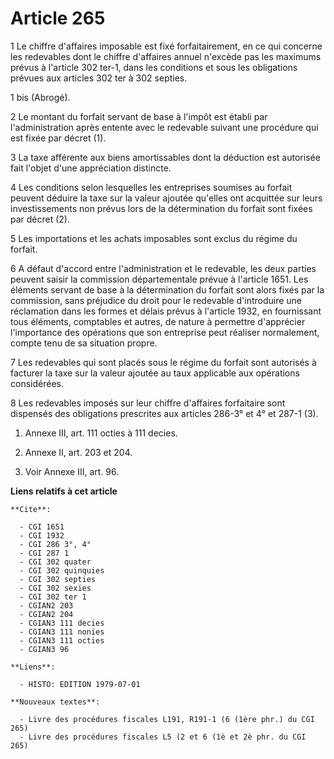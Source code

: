 # Article 265

1  Le chiffre d'affaires imposable est fixé forfaitairement, en ce qui concerne les redevables dont le chiffre d'affaires
annuel n'excède pas les maximums prévus à l'article 302 ter-1, dans les conditions et sous les obligations prévues aux
articles 302 ter à 302 septies.

1 bis  (Abrogé).

2  Le montant du forfait servant de base à l'impôt est établi par l'administration après entente avec le redevable suivant
une procédure qui est fixée par décret (1).

3  La taxe afférente aux biens amortissables dont la déduction est autorisée fait l'objet d'une appréciation distincte.

4  Les conditions selon lesquelles les entreprises soumises au forfait peuvent déduire la taxe sur la valeur ajoutée qu'elles
ont acquittée sur leurs investissements non prévus lors de la détermination du forfait sont fixées par décret (2).

5  Les importations et les achats imposables sont exclus du régime du forfait.

6  A défaut d'accord entre l'administration et le redevable, les deux parties peuvent saisir la commission départementale
prévue à l'article 1651. Les éléments servant de base à la détermination du forfait sont alors fixés par la commission, sans
préjudice du droit pour le redevable d'introduire une réclamation dans les formes et délais prévus à l'article 1932, en
fournissant tous éléments, comptables et autres, de nature à permettre d'apprécier l'importance des opérations que son
entreprise peut réaliser normalement, compte tenu de sa situation propre.

7  Les redevables qui sont placés sous le régime du forfait sont autorisés à facturer la taxe sur la valeur ajoutée au taux
applicable aux opérations considérées.

8  Les redevables imposés sur leur chiffre d'affaires forfaitaire sont dispensés des obligations prescrites aux articles
286-3° et 4° et 287-1 (3).

1)  Annexe III, art. 111 octies à 111 decies.

2)  Annexe II, art. 203 et 204.

3)  Voir Annexe III, art. 96.

**Liens relatifs à cet article**

	**Cite**:

	  - CGI 1651
	  - CGI 1932
	  - CGI 286 3°, 4°
	  - CGI 287 1
	  - CGI 302 quater
	  - CGI 302 quinquies
	  - CGI 302 septies
	  - CGI 302 sexies
	  - CGI 302 ter 1
	  - CGIAN2 203
	  - CGIAN2 204
	  - CGIAN3 111 decies
	  - CGIAN3 111 nonies
	  - CGIAN3 111 octies
	  - CGIAN3 96

	**Liens**:

	  - HISTO: EDITION 1979-07-01

	**Nouveaux textes**:

	  - Livre des procédures fiscales L191, R191-1 (6 (1ère phr.) du CGI 265)
	  - Livre des procédures fiscales L5 (2 et 6 (1è et 2è phr. du CGI 265)
